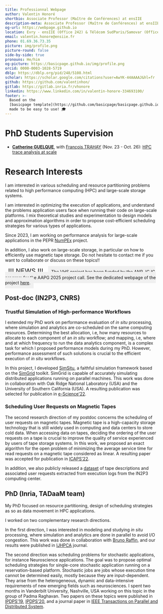 ```yaml
---
title: Professionnal Webpage
author: Valentin Honoré
shortbio: Associate Professor (Maître de Conférences) at ensIIE
description-meta: Associate Professor (Maître de Conférences) at ensIIE
og-url: https://webpage.github.io
location: Evry - ensIIE (Office 242) & Télécom SudParis/Samovar (Office C404)
email: valentin.honore@ensiie.fr
phone: 01.69.36.73.35
picture: img/profile.png
picture-round: false
side-by-side: true
pronouns: He/him
og-picture: https://basicpage.github.io/img/profile.png
orcid: 0000-0003-1028-5719
dblp: https://dblp.org/pid/248/5108.html
scholar: https://scholar.google.com/citations?user=AwYK-44AAAAJ&hl=fr
github: https://github.com/valentinhon/
gitlab: https://gitlab.inria.fr/vhonore
linkedin: https://www.linkedin.com/in/valentin-honore-334693100/
footer: >-
  Based on the
  [basicpage template](https://github.com/basicpage/basicpage.github.io),
  made to be easy to use! 🎓
---
```



# PhD Students Supervision

- **[Catherine GUELQUE](https://wiki.khatharsis.com/)**, with [François TRAHAY](https://trahay.wp.imtbs-tsp.eu/) (Nov. 23 - Oct. 26): [HPC trace analysis at scale](https://theses.fr/s374880?domaine=theses)



# Research Interests

I am interested in various scheduling and resource partitioning problems related to high performance computing (HPC) and large-scale storage systems.

I am interested in optimizing the execution of applications, and understand the problems application users face when running their code on large-scale platforms.
I mix theoretical studies and experimentation to design models and approximation algorithms in order to propose cost-efficient scheduling strategies for various types of applications.

Since 2023, I am working on performance analysis for large-scale applications in the PEPR [NumPEx](https://numpex.org/fr/) project.

In addition, I also work on large-scale storage, in particular on how to efficiently use magnetic tape storage.
Do not hesitate to contact me if you want to collaborate or discuss on these topics!!

<span style="font-size:22px;padding:10px;background-color:#FF0000.">
!!! NEWS !!!
</span>
<span style="padding:10px;background-color:#f0f0f0">
The VHS project has been funded by the <a href="https://anr.fr/fileadmin/aap/2025/selection/aapg-2025-selection.pdf">ANR JCJC program</a> for the AAPG 2025 project call.
See the dedicated webpage of the project <a href="vhs.html">here</a>.
</span>


## Post-doc (IN2P3, CNRS)

### Trustful Simulation of High-performance Workflows

I extended my PhD work on performance evaluation of *in situ* processing, where simulation and analytics are co-scheduled on the same computing resources. Determining the best allocation, i.e, how many resources to allocate to each component of an *in situ* workflow; and mapping, i.e, where and at which frequency to run the data analytics component, is a complex task for which I proposed performance models during my PhD. However, performance assessment of such solutions is crucial to the efficient execution of *in situ* workflows.

In this project, I developed [SimSitu](https://figshare.com/articles/online_resource/Reproducibility_Artifact_for_the_paper_SIM-SITU_A_Framework_for_the_Faithful_Simulation_of_in_situ_Processing_/20416008?file=36503601), a faithful simulation framework based on the [SimGrid](https://simgrid.org/) toolkit. SimGrid is capable of accurately simulating distributed applications running on parallel machines. This work was done in collaboration with Oak Ridge National Laboratory (USA) and the University of Southern California (USA). A resulting publication was selected for publication in [e-Science'22](https://cnrs.hal.science/hal-03504863v2).

### Scheduling User Requests on Magnetic Tapes

The second research direction of my postdoc concerns the scheduling of user requests on magnetic tapes. Magnetic tape is a high-capacity storage technology that is still widely used in computing and data centers to store cold data. When accessing data on tapes, deciding the ordering of the user requests on a tape is crucial to improve the quality of service experienced by users of tape storage systems. In this work, we proposed an exact algorithm for the open problem of minimizing the average service time for read requests on a magnetic tape considered as linear. A resulting paper was accepted for publication in [ICAPS'22](https://cnrs.hal.science/hal-03482022).

In addition, we also publicly released a [dataset](https://figshare.com/s/a77d6b2687ab69416557) of tape descriptions and associated user requests extracted from execution logs from the IN2P3 computing center.


## PhD (Inria, TADaaM team)

My PhD focused on resource partitioning, design of scheduling strategies as so as data movement in HPC applications.

I worked on two complementary research directions.

In the first direction, I was interested in modeling and studying *in situ* processing, where simulation and analytics are done in parallel to avoid I/O congestion. This work was done in collaboration with [Bruno Raffin](http://datamove.imag.fr/bruno.raffin/), and our results were published in [IJHPCA](https://hal.inria.fr/hal-02091340/) journal.

The second direction was  scheduling problems for stochastic applications, for instance Neuroscience applications. The goal was to propose optimal scheduling strategies for single-core stochastic application running on a reservation-based platform. Stochastic jobs are jobs whose execution time cannot be determined easily, mostly because they are input-dependent. They arise from the heterogeneous, dynamic and data-intensive requirements of new emerging fields such as neurosciences. I spent two months in Vanderbilt University, Nashville, USA working on this topic in the group of Padma Raghavan. Two papers on these topics were published in [IPDPS'19](https://hal.inria.fr/hal-01968419/), [IPDPS'20](https://hal.inria.fr/hal-02448393/), and a journal paper in [IEEE Transactions on Parallel and Distributed System](https://hal.inria.fr/hal-03010676v1/).
